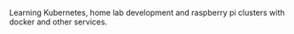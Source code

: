 Learning Kubernetes, home lab development and raspberry pi clusters with docker and other services. 
